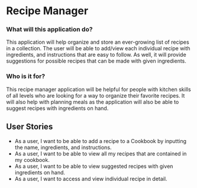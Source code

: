 # Recipe Manager

### What will this application do?

This application will help organize and store an ever-growing 
list of recipes in a collection. The user will be able to add/view
each individual recipe with ingredients, and instructions that are easy to follow.
As well, it will provide suggestions for possible recipes that can be made with given ingredients.

### Who is it for?

This recipe manager application will be helpful for people with kitchen skills of all
levels who are looking for a way to organize their favorite recipes. It will
also help with planning meals as the application will also be able to 
suggest recipes with ingredients on hand.


## User Stories

- As a user, I want to be able to add a recipe to a Cookbook by inputting the name, ingredients, and instructions. 
- As a user, I want to be able to view all my recipes that are contained in my cookbook. 
- As a user, I want to be able to view suggested recipes with given ingredients on hand.
- As a user, I want to access and view individual recipe in detail.
